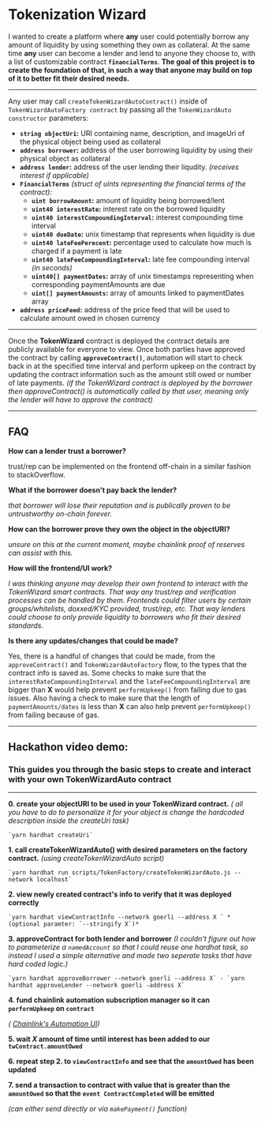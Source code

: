 # **Tokenization Wizard**

I wanted to create a platform where **any** user could potentially borrow any amount of liquidity by using something they own as collateral.
At the same time **any** user can become a lender and lend to anyone they choose to, with a list of customizable contract **`financialTerms`**.
**The goal of this project is to create the foundation of that, in such a way that anyone may build on top of it to better fit their desired needs.**

---

Any user may call `createTokenWizardAutoContract()` inside of `TokenWizardAutoFactory contract` by passing all the `TokenWizardAuto constructor` parameters:

-   **`string objectUri`:** URI containing name, description, and imageUri of the physical object being used as collateral
-   **`address borrower`:** address of the user borrowing liquidity by using their physical object as collateral
-   **`address lender`:** address of the user lending their liqudity. _(receives interest if applicable)_
-   **`FinancialTerms`** _(struct of uints representing the financial terms of the contract):_
    -   **`uint borrowAmount`:** amount of liquidity being borrowed/lent
    -   **`uint40 interestRate`:** interest rate on the borrowed liquidity
    -   **`uint40 interestCompoundingInterval`:** interest compounding time interval
    -   **`uint40 dueDate`:** unix timestamp that represents when liquidity is due
    -   **`uint40 lateFeePerecent`:** percentage used to calculate how much is charged if a payment is late
    -   **`uint40 lateFeeCompoundingInterval`:** late fee compounding interval _(in seconds)_
    -   **`uint40[] paymentDates`:** array of unix timestamps representing when corresponding paymentAmounts are due
    -   **`uint[] paymentAmounts`:** array of amounts linked to paymentDates array
-   **`address priceFeed`:** address of the price feed that will be used to calculate amount owed in chosen currency

---

Once the **TokenWizard** contract is deployed the contract details are publicly available for everyone to view. Once both parties have approved the contract by calling **`approveContract()`**, automation will start to check back in at the specified time interval and perform upkeep on the contract by updating the contract information such as the amount still owed or number of late payments. _(if the TokenWizard contract is deployed by the borrower then approveContract() is automatically called by that user, meaning only the lender will have to approve the contract)_

---

## **FAQ**

**How can a lender trust a borrower?**

trust/rep can be implemented on the frontend off-chain in a similar fashion to stackOverflow.

**What if the borrower doesn't pay back the lender?**

_that borrower will lose their reputation and is publically proven to be untrustworthy on-chain forever._

**How can the borrower prove they own the object in the objectURI?**

_unsure on this at the current moment, maybe chainlink proof of reserves can assist with this._

**How will the frontend/UI work?**

_I was thinking anyone may develop their own frontend to interact with the TokenWizard smart contracts.
That way any trust/rep and verification processes can be handled by them. Frontends could filter users by certain groups/whitelists, doxxed/KYC provided, trust/rep, etc. 
That way lenders could choose to only provide liquidity to borrowers who fit their desired standards._

**Is there any updates/changes that could be made?**

Yes, there is a handful of changes that could be made, from the `approveContract()` and `TokenWizardAutoFactory` flow, to the types that the contract info is saved as. Some checks to make sure that the `interestRateCompoundingInterval` and the `lateFeeCompoundingInterval` are bigger than **X** would help prevent `performUpkeep()` from failing due to gas issues. Also having a check to make sure that the length of `paymentAmounts/dates` is less than **X** can also help prevent `performUpkeep()` from failing because of gas.

---

## **Hackathon video demo:**
### **This guides you through the basic steps to create and interact with your own TokenWizardAuto contract**

---

**0. create your objectURI to be used in your TokenWizard contract.**
   *( all you have to do to personalize it for your object is change the hardcoded description inside the createUri task)*

    `yarn hardhat createUri`

**1. call createTokenWizardAuto() with desired parameters on the factory contract.** *(using createTokenWizardAuto script)*

    `yarn hardhat run scripts/TokenFactory/createTokenWizardAuto.js --network localhost`

**2. view newly created contract's info to verify that it was deployed correctly**

    `yarn hardhat viewContractInfo --network goerli --address X ` *(optional paramter: `--stringify X`)*

**3. approveContract for both lender and borrower** *(I couldn't figure out how to parameterize a `namedAccount` so that I could reuse one hardhat task, so instead I used a simple alternative and made two seperate tasks that have hard coded logic.)* 

    `yarn hardhat approveBorrower --network goerli --address X` - `yarn hardhat approveLender --network goerli -address X`

**4. fund chainlink automation subscription manager so it can `performUpkeep` on `contract`**

*( [Chainlink's Automation UI](https://automation.chain.link/))*

**5. wait *X* amount of time until interest has been added to our `twContract.amountOwed`**

**6. repeat step 2. to `viewContractInfo` and see that the `amountOwed` has been updated**

**7. send a transaction to contract with value that is greater than the `amountOwed` so that the `event ContractCompleted` will be emitted**

   *(can either send directly or via `makePayment()` function)*

